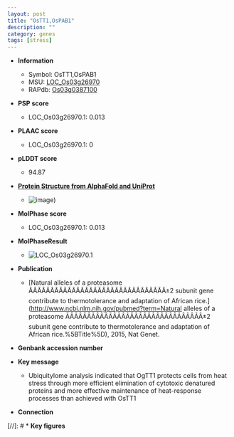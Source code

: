 ```yaml
---
layout: post
title: "OsTT1,OsPAB1"
description: ""
category: genes
tags: [stress]
---
```


* **Information**  
    + Symbol: OsTT1,OsPAB1  
    + MSU: [LOC_Os03g26970](http://rice.plantbiology.msu.edu/cgi-bin/ORF_infopage.cgi?orf=LOC_Os03g26970)  
    + RAPdb: [Os03g0387100](http://rapdb.dna.affrc.go.jp/viewer/gbrowse_details/irgsp1?name=Os03g0387100)  

* **PSP score**  
    + LOC_Os03g26970.1: 0.013 

* **PLAAC score**  
    + LOC_Os03g26970.1: 0 

* **pLDDT score**
    + 94.87

* **[Protein Structure from AlphaFold and UniProt](https://www.uniprot.org/uniprotkb/Q10KF0/entry#structure)**
    + ![image](https://ricepsp.github.io/images/Q1/AF-Q10KF0-F1.png))

* **MolPhase score**
    + LOC_Os03g26970.1: 0.013

* **MolPhaseResult**
    + ![LOC_Os03g26970.1](https://ricepsp.github.io/pictures/LOC_Os03g/LOC_Os03g26970.1.png)

* **Publication**  
    + [Natural alleles of a proteasome ÃÂÃÂÃÂÃÂÃÂÃÂÃÂÃÂÃÂÃÂÃÂÃÂÃÂÃÂÃÂÃÂ±2 subunit gene contribute to thermotolerance and adaptation of African rice.](http://www.ncbi.nlm.nih.gov/pubmed?term=Natural alleles of a proteasome ÃÂÃÂÃÂÃÂÃÂÃÂÃÂÃÂÃÂÃÂÃÂÃÂÃÂÃÂÃÂÃÂ±2 subunit gene contribute to thermotolerance and adaptation of African rice.%5BTitle%5D), 2015, Nat Genet.

* **Genbank accession number**  

* **Key message**  
    + Ubiquitylome analysis indicated that OgTT1 protects cells from heat stress through more efficient elimination of cytotoxic denatured proteins and more effective maintenance of heat-response processes than achieved with OsTT1

* **Connection**  

[//]: # * **Key figures**  


